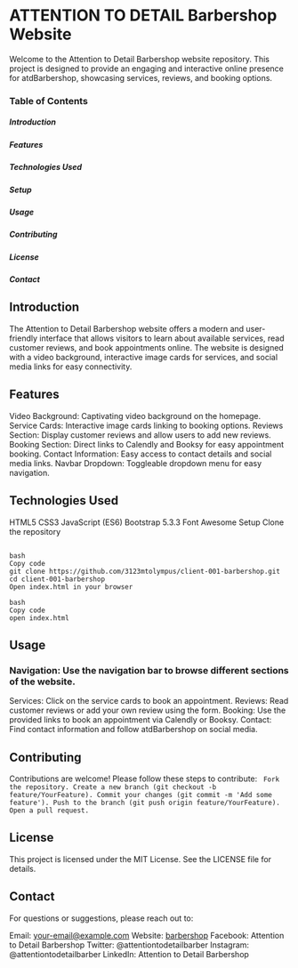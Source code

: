 # ATTENTION TO DETAIL Barbershop Website

Welcome to the Attention to Detail Barbershop website repository. This project is designed to provide an engaging and interactive online presence for atdBarbershop, showcasing services, reviews, and booking options.

### Table of Contents
##### Introduction
##### Features
##### Technologies Used
##### Setup
##### Usage
##### Contributing
##### License
##### Contact

## Introduction
The Attention to Detail Barbershop website offers a modern and user-friendly interface that allows visitors to learn about available services, read customer reviews, and book appointments online. The website is designed with a video background, interactive image cards for services, and social media links for easy connectivity.

## Features
Video Background: Captivating video background on the homepage.
Service Cards: Interactive image cards linking to booking options.
Reviews Section: Display customer reviews and allow users to add new reviews.
Booking Section: Direct links to Calendly and Booksy for easy appointment booking.
Contact Information: Easy access to contact details and social media links.
Navbar Dropdown: Toggleable dropdown menu for easy navigation.

## Technologies Used
HTML5
CSS3
JavaScript (ES6)
Bootstrap 5.3.3
Font Awesome
Setup
Clone the repository

<code>
bash
Copy code
git clone https://github.com/3123mtolympus/client-001-barbershop.git
cd client-001-barbershop
Open index.html in your browser
</code>

<code>
bash
Copy code
open index.html
</code>

## Usage
### Navigation: Use the navigation bar to browse different sections of the website.
Services: Click on the service cards to book an appointment.
Reviews: Read customer reviews or add your own review using the form.
Booking: Use the provided links to book an appointment via Calendly or Booksy.
Contact: Find contact information and follow atdBarbershop on social media.


## Contributing
Contributions are welcome! Please follow these steps to contribute:
<code>
Fork the repository.
Create a new branch (git checkout -b feature/YourFeature).
Commit your changes (git commit -m 'Add some feature').
Push to the branch (git push origin feature/YourFeature).
Open a pull request.
</code>

## License
This project is licensed under the MIT License. See the LICENSE file for details.

## Contact
For questions or suggestions, please reach out to:

Email: your-email@example.com
Website: [barbershop](https://3123mtolympus.github.io/Client-001-barbershop/)
Facebook: Attention to Detail Barbershop
Twitter: @attentiontodetailbarber
Instagram: @attentiontodetailbarber
LinkedIn: Attention to Detail Barbershop
